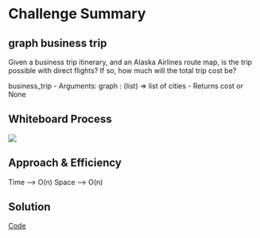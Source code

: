 
# Challenge Summary
## graph business trip

Given a business trip itinerary, and an Alaska Airlines route map, is the trip possible with direct flights? If so, how much will the total trip cost be?

business_trip
    - Arguments:
        graph : (list)  => list of cities
    - Returns cost or None

## Whiteboard Process
<img src='./graph_business_trip.JPG'>


## Approach & Efficiency
Time --> O(n)
Space --> O(n)

## Solution
[Code](../graph.py)

